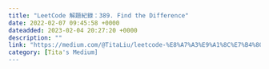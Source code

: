 ```yaml
---
title: "LeetCode 解題紀錄：389. Find the Difference"
date: 2022-02-07 09:45:58 +0000
dateadded: 2023-02-04 20:27:20 +0000
description: ""
link: "https://medium.com/@TitaLiu/leetcode-%E8%A7%A3%E9%A1%8C%E7%B4%80%E9%8C%84-389-find-the-difference-c7589bd7faf6?source=rss-1f0703e3e84b------2"
category: [Tita's Medium]
---
```

